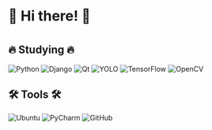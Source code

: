 # 👋 **Hi there!** 👋
#
#
#
## 🔥 Studying 🔥
![Python](https://img.shields.io/badge/Python-3776AB?style=flat&logo=Python&logoColor=white)  ![Django](https://img.shields.io/badge/Django-092E20?style=flat&logo=Django&logoColor=white) ![Qt](https://img.shields.io/badge/Qt-41CD52?style=flat&logo=Qt&logoColor=white) ![YOLO](https://img.shields.io/badge/YOLO-00FFFF?style=flat&logo=YOLO&logoColor=white) ![TensorFlow](https://img.shields.io/badge/TensorFlow-FF6F00?style=flat&logo=TensorFlow&logoColor=white) ![OpenCV](https://img.shields.io/badge/OpenCV-5C3EE8?style=flat&logo=OpenCV&logoColor=white)

## 🛠 Tools 🛠
![Ubuntu](https://img.shields.io/badge/Ubuntu-E95420?style=flat&logo=Ubuntu&logoColor=white) ![PyCharm](https://img.shields.io/badge/PyCharm-000000?style=flat&logo=PyCharm&logoColor=white) ![GitHub](https://img.shields.io/badge/GitHub-181717?style=flat&logo=GitHub&logoColor=white)


<!--
**s-woon/s-woon** is a ✨ _special_ ✨ repository because its `README.md` (this file) appears on your GitHub profile.

Here are some ideas to get you started:

- 🔭 I’m currently working on ...
- 🌱 I’m currently learning ...
- 👯 I’m looking to collaborate on ...
- 🤔 I’m looking for help with ...
- 💬 Ask me about ...
- 📫 How to reach me: ...
- 😄 Pronouns: ...
- ⚡ Fun fact: ...
-->
